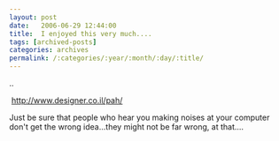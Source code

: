 ```yaml
---
layout: post
date:	2006-06-29 12:44:00
title:  I enjoyed this very much....
tags: [archived-posts]
categories: archives
permalink: /:categories/:year/:month/:day/:title/
---
```

..

&nbsp;<A href="http://www.designer.co.il/pah/">http://www.designer.co.il/pah/</A>

Just be sure that people who hear you making noises at your computer don't get the wrong idea...they might not be far wrong, at that....
